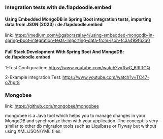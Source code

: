 ### Integration tests with de.flapdoodle.embed

#### Using Embedded MongoDB in Spring Boot integration tests, importing data from JSON (2023) : de.flapdoodle.embed

link: https://medium.com/@gaborszalay4/using-embedded-mongodb-in-spring-boot-integration-tests-importing-data-from-json-fc3a499f63a0

#### Full Stack Development With Spring Boot And MongoDB: de.flapdoodle.embed

1-Test Configuration: https://www.youtube.com/watch?v=RwG_6RlffGQ

2-Example Integration Test: https://www.youtube.com/watch?v=TC47-o7hpr8

### Mongobee

link: https://github.com/mongobee/mongobee

mongobee is a Java tool which helps you to manage changes in your MongoDB and synchronize them with your application.
The concept is very similar to other db migration tools such as Liquibase or Flyway but without using XML/JSON/YML
files.

